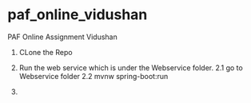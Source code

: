 # paf_online_vidushan
PAF Online Assignment Vidushan

1. CLone the Repo
2. Run the web service which is under the Webservice folder.
	2.1 go to Webservice folder
	2.2 mvnw spring-boot:run

3. 
